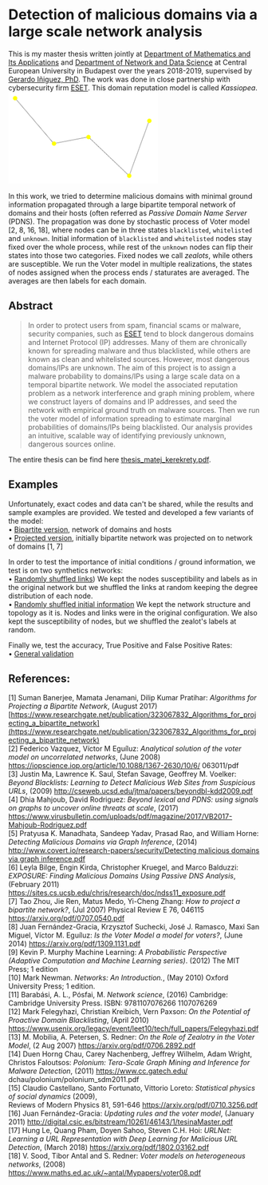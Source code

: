 # Detection of malicious domains via a large scale network analysis
This is my master thesis written jointly at [Department of Mathematics and Its Applications](https://mathematics.ceu.edu/) 
and [Department of Network and Data Science](https://networkdatascience.ceu.edu/) at Central European University in Budapest 
over the years 2018-2019, supervised by [Gerardo Iñiguez, PhD](https://people.ceu.edu/gerardo_iniguez). The work was 
done in close partnership with cybersecurity firm [ESET](https://eset.com/). This domain reputation model is called
_Kassiopea_.  
<img width="300" src="./kassiopea.png">

In this work, we tried to determine malicious domains with minimal ground information propagated through a large 
bipartite temporal network of domains and their hosts (often referred as _Passive Domain Name Server_ (PDNS). The 
propagation was done by stochastic process of Voter model [2, 8, 16, 18], where nodes can be in three states `blacklisted`,
 `whitelisted` and `unknown`. Initial information of `blacklisted` and `whitelisted` nodes stay fixed over the whole process, 
while rest of the `unknown` nodes can flip their states into those two categories. Fixed nodes we call _zealots_, while 
others are susceptible. We run the Voter model in multiple realizations, the states of nodes assigned when the process 
ends / staturates are averaged. The averages are then labels for each domain.

## Abstract
> In order to protect users from spam, financial scams or malware, security companies, such as [ESET](https://eset.com/) 
tend to block dangerous domains and Internet Protocol (IP) addresses. Many of them are chronically known for spreading 
malware and thus blacklisted, while others are known as clean and whitelisted sources. However, most dangerous domains/IPs 
are unknown. The aim of this project is to assign a malware probability to domains/IPs using a large scale data on a 
temporal bipartite network. We model the associated reputation problem as a network interference and graph mining 
problem, where we construct layers of domains and IP addresses, and seed the network with empirical ground truth on 
malware sources. Then we run the voter model of information spreading to estimate marginal probabilities of 
domains/IPs being blacklisted. Our analysis provides an intuitive, scalable way of identifying previously unknown, 
dangerous sources online.

The entire thesis can be find here [thesis_matej_kerekrety.pdf](./thesis_matej_kerekrety.pdf).

## Examples
Unfortunately, exact codes and data can't be shared, while the results and sample examples are provided. We tested and 
developed a few variants of the model:   
• [Bipartite version](./domain_ip_reputation_voter_model.ipynb), network of domains and hosts   
• [Projected version](./domain_ip_reputation_voter_model_projected.ipynb), initially bipartite network was projected on 
to network of domains [1, 7]  

In order to test the importance of initial conditions / ground information, we test is on two synthetics networks:  
• [Randomly shuffled links](./domain_ip_reputation_voter_model_random_edges.ipynb)) We kept the nodes susceptibility and 
labels as in the original network but we shuffled the links at random keeping the degree distribution of each node.  
• [Randomly shuffled initial information](./domain_ip_reputation_voter_model_random_sampling.ipynb) We kept the network 
structure and topology as it is. Nodes and links were in the original configuration. We also kept the susceptibility of 
nodes, but we shuffled the zealot's labels at random.

Finally we, test the accuracy, True Positive and False Positive Rates:  
• [General validation](./validation.ipynb)

## References: 
[1] Suman Banerjee, Mamata Jenamani, Dilip Kumar Pratihar: 
_Algorithms for Projecting a Bipartite Network_, (August 2017) 
[https://www.researchgate.net/publication/323067832_Algorithms_for_projecting_a_bipartite_network](https://www.researchgate.net/publication/323067832_Algorithms_for_projecting_a_bipartite_network)  
[2] Federico Vazquez, Víctor M Eguíluz: 
_Analytical solution of the voter model on uncorrelated networks_, (June 2008) 
https://iopscience.iop.org/article/10.1088/1367-2630/10/6/ 063011/pdf  
[3] Justin Ma, Lawrence K. Saul, Stefan Savage, Geoffrey M. Voelker: 
_Beyond Blacklists: Learning to Detect Malicious Web Sites from Suspicious URLs_, (2009) 
http://cseweb.ucsd.edu/jtma/papers/beyondbl-kdd2009.pdf  
[4] Dhia Mahjoub, David Rodriguez: 
_Beyond lexical and PDNS: using signals on graphs to uncover online threats at scale_, (2017) 
https://www.virusbulletin.com/uploads/pdf/magazine/2017/VB2017-Mahjoub-Rodriguez.pdf  
[5] Pratyusa K. Manadhata, Sandeep Yadav, Prasad Rao, and William Horne: 
_Detecting Malicious Domains via Graph Inference_, (2014) 
[http://www.covert.io/research-papers/security/Detecting malicious domains via graph inference.pdf](http://www.covert.io/research-papers/security/Detectingmaliciousdomainsviagraphinference.pdf)  
[6] Leyla Bilge, Engin Kirda, Christopher Kruegel, and Marco Balduzzi: 
_EXPOSURE: Finding Malicious Domains Using Passive DNS Analysis_, (February 2011) 
https://sites.cs.ucsb.edu/chris/research/doc/ndss11_exposure.pdf  
[7] Tao Zhou, Jie Ren, Matus Medo, Yi-Cheng Zhang: 
_How to project a bipartite network?_, (Jul 2007) 
Physical Review E 76, 046115 https://arxiv.org/pdf/0707.0540.pdf  
[8] Juan Fernández-Gracia, Krzysztof Suchecki, José J. Ramasco, Maxi San Miguel, Víctor M. Eguíluz: 
_Is the Voter Model a model for voters?_, (June 2014) 
https://arxiv.org/pdf/1309.1131.pdf  
[9] Kevin P. Murphy Machine Learning: 
_A Probabilistic Perspective (Adaptive Computation and Machine Learning series)_. (2012) The MIT Press; 1 edition  
[10] Mark Newman. 
_Networks: An Introduction._, (May 2010) 
Oxford University Press; 1 edition.  
[11] Barabási, A. L., Pósfai, M. 
_Network science_, (2016) 
Cambridge: Cambridge University Press. ISBN: 9781107076266 1107076269  
[12] Mark Felegyhazi, Christian Kreibich, Vern Paxson: 
_On the Potential of Proactive Domain Blacklisting_, (April 2010) 
https://www.usenix.org/legacy/event/leet10/tech/full_papers/Felegyhazi.pdf  
[13] M. Mobilia, A. Petersen, S. Redner: 
_On the Role of Zealotry in the Voter Model_, (2 Aug 2007) 
https://arxiv.org/pdf/0706.2892.pdf  
[14] Duen Horng Chau, Carey Nachenberg, Jeffrey Wilhelm, Adam Wright, Christos Faloutsos: 
_Polonium: Tera-Scale Graph Mining and Inference for Malware Detection_, (2011)
https://www.cc.gatech.edu/ dchau/polonium/polonium_sdm2011.pdf  
[15] Claudio Castellano, Santo Fortunato, Vittorio Loreto: 
_Statistical physics of social dynamics_ (2009),  
Reviews of Modern Physics 81, 591-646 https://arxiv.org/pdf/0710.3256.pdf  
[16] Juan Fernández-Gracia: _Updating rules and the voter model_, (January 2011) 
http://digital.csic.es/bitstream/10261/46143/1/tesinaMaster.pdf  
[17] Hung Le, Quang Pham, Doyen Sahoo, Steven C.H. Hoi: 
_URLNet: Learning a URL Representation with Deep Learning for Malicious URL Detection_, (March 2018) 
https://arxiv.org/pdf/1802.03162.pdf  
[18] V. Sood, Tibor Antal and S. Redner: 
_Voter models on heterogeneous networks_, (2008) 
https://www.maths.ed.ac.uk/~antal/Mypapers/voter08.pdf  
